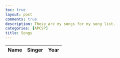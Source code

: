 ```yaml
---
toc: true
layout: post
comments: true
description: These are my songs for my song list.
categories: [APCSP]
title: Songs
---
```


<head>
    <!-- load jQuery and DataTables style and scripts -->
    <link rel="stylesheet" type="text/css" href="https://cdn.datatables.net/1.10.25/css/jquery.dataTables.min.css">
    <script type="text/javascript" language="javascript" src="https://code.jquery.com/jquery-3.6.0.min.js"></script>
    <script type="text/javascript" language="javascript" src="https://cdn.datatables.net/1.10.25/js/jquery.dataTables.min.js"></script>
</head>
<table id="flaskTable" class="table" style="width:100%">
    <thead id="flaskHead">
        <tr>
            <th>Name</th>
            <th>Singer</th>
            <th>Year</th>
        </tr>
    </thead>
    <tbody id="flaskBody"></tbody>
</table>

<script>
    // Define the Song class
    class Song {
        constructor(name, singer, year) {
            this.name = name;
            this.singer = singer;
            this.year = year;
        }
    }

    $(document).ready(() => {
    // Define the Song class
        class Song {
            constructor(name, singer, year) {
                this.name = name;
                this.singer = singer;
                this.year = year;
            }
        }

    // Example data
        const songs = [
            new Song("Would You go With Me", "Josh Turner", 2006),
            new Song("Brown Chicken Brown Cow", "Trace Adkins", 2010),
            new Song("Just Give Me A Reason", "P!nk", 2012)
        ];

    // Get the table body element
        const tableBody = document.getElementById("flaskBody");

    // Function to populate the table
        function populateTable(data) {
        // Clear any existing rows
            tableBody.innerHTML = "";

        // Create a row for each song
            data.forEach(song => {
                const row = document.createElement("tr");
                row.innerHTML = `<td>${song.name}</td><td>${song.singer}</td><td>${song.year}</td>`;
                tableBody.appendChild(row);
            });
        }

    // Call the function with the song data to populate the table
        populateTable(songs);

    // Initialize DataTables plugin
        $('#flaskTable').DataTable();
    });
</script>